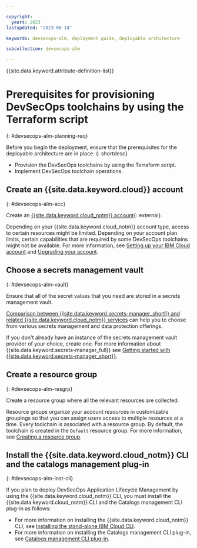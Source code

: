 ```yaml
---

copyright:
  years: 2023
lastupdated: "2023-06-14"

keywords: devsecops-alm, deployment guide, deployable architecture

subcollection: devsecops-alm

---
```


{{site.data.keyword.attribute-definition-list}}

# Prerequisites for provisioning DevSecOps toolchains by using the Terraform script 
{: #devsecops-alm-planning-req}

Before you begin the deployment, ensure that the prerequisites for the deployable architecture are in place.
{: shortdesc}

* Provision the DevSecOps toolchains by using the Terraform script.
* Implement DevSecOps toolchain operations.

## Create an {{site.data.keyword.cloud}} account
{: #devsecops-alm-acc}

Create an [{{site.data.keyword.cloud_notm}} account](https://cloud.ibm.com/registration){: external}. 

Depending on your {{site.data.keyword.cloud_notm}} account type, access to certain resources might be limited. Depending on your account plan limits, certain capabilities that are required by some DevSecOps toolchains might not be available. For more information, see [Setting up your IBM Cloud account](/docs/account?topic=account-account-getting-started) and [Upgrading your account](/docs/account?topic=account-upgrading-account).

## Choose a secrets management vault
{: #devsecops-alm-vault}

Ensure that all of the secret values that you need are stored in a secrets management vault. 

[Comparison between {{site.data.keyword.secrets-manager_short}} and related {{site.data.keyword.cloud_notm}} services](/docs/secrets-manager?topic=secrets-manager-manage-secrets-ibm-cloud) can help you to choose from various secrets management and data protection offerings. 

If you don't already have an instance of the secrets management vault provider of your choice, create one. For more information about {{site.data.keyword.secrets-manager_full}} see [Getting started with {{site.data.keyword.secrets-manager_short}}](https://cloud.ibm.com/docs/secrets-manager?topic=secrets-manager-getting-started).

## Create a resource group
{: #devsecops-alm-resgrp}

Create a resource group where all the relevant resources are collected. 

Resource groups organize your account resources in customizable groupings so that you can assign users access to multiple resources at a time. Every toolchain is associated with a resource group. By default, the toolchain is created in the `Default` resource group. For more information, see [Creating a resource group](/docs/account?topic=account-rgs&interface=ui#create_rgs).

## Install the {{site.data.keyword.cloud_notm}} CLI and the catalogs management plug-in
{: #devsecops-alm-inst-cli}

If you plan to deploy DevSecOps Application Lifecycle Management by using the {{site.data.keyword.cloud_notm}} CLI, you must install the {{site.data.keyword.cloud_notm}} CLI and the Catalogs management CLI plug-in as follows:

* For more information on installing the {{site.data.keyword.cloud_notm}} CLI, see [Installing the stand-alone IBM Cloud CLI](/docs/cli?topic=cli-install-ibmcloud-cli).
* For more information on installing the Catalogs management CLI plug-in, see [Catalogs management CLI plug-in](/docs/cli?topic=cli-manage-catalogs-plugin).


